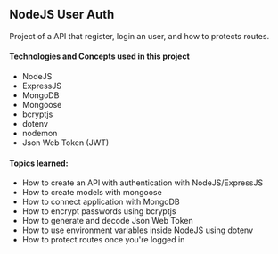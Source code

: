 <h2>NodeJS User Auth</h2>

<p>Project of a API that register, login an user, and how to protects routes.</p>

<h4>Technologies and Concepts used in this project</h4>

-   NodeJS
-   ExpressJS
-   MongoDB
-   Mongoose
-   bcryptjs
-   dotenv
-   nodemon
-   Json Web Token (JWT)

<h4>Topics learned:</h4>

-   How to create an API with authentication with NodeJS/ExpressJS
-   How to create models with mongoose
-   How to connect application with MongoDB
-   How to encrypt passwords using bcryptjs
-   How to generate and decode Json Web Token
-   How to use environment variables inside NodeJS using dotenv
-   How to protect routes once you're logged in
